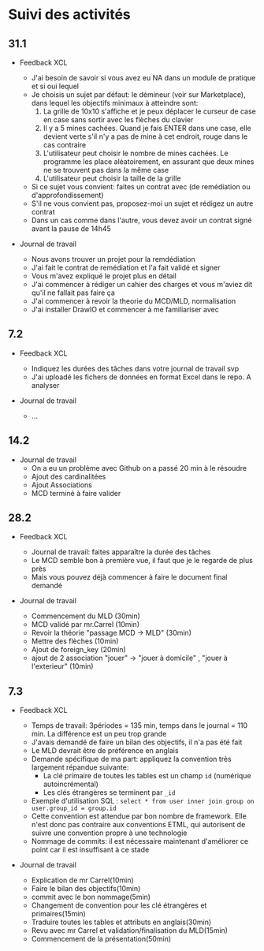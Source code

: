 # Suivi des activités

## 31.1

- Feedback XCL
    - J'ai besoin de savoir si vous avez eu NA dans un module de pratique et si oui lequel
    - Je choisis un sujet par défaut: le démineur (voir sur Marketplace), dans lequel les objectifs minimaux à atteindre sont:
        1. La grille de 10x10 s'affiche et je peux déplacer le curseur de case en case sans sortir avec les flèches du clavier
        2. Il y a 5 mines cachées. Quand je fais ENTER dans une case, elle devient verte s'il n'y a pas de mine à cet endroit, rouge dans le cas contraire
        3. L'utilisateur peut choisir le nombre de mines cachées. Le programme les place aléatoirement, en assurant que deux mines ne se trouvent pas dans la même case
        4. L'utilisateur peut choisir la taille de la grille 
    - Si ce sujet vous convient: faites un contrat avec (de remédiation ou d'approfondissement)
    - S'il ne vous convient pas, proposez-moi un sujet et rédigez un autre contrat
    - Dans un cas comme dans l'autre, vous devez avoir un contrat signé avant la pause de 14h45
    
- Journal de travail
    - Nous avons trouver un projet pour la remdédiation
    - J'ai fait le contrat de remédiation et l'a fait validé et signer
    - Vous m'avez expliqué le projet plus en détail 
    - J'ai commencer à rédiger un cahier des charges et vous m'aviez dit qu'il ne fallait pas faire ça
    - J'ai commencer à revoir la theorie du MCD/MLD, normalisation
    - J'ai installer DrawIO et commencer à me familiariser avec

## 7.2

- Feedback XCL
    - Indiquez les durées des tâches dans votre journal de travail svp
    - J'ai uploadé les fichers de données en format Excel dans le repo. A analyser

- Journal de travail
    - ...

## 14.2



- Journal de travail
    - On a eu un problème avec Github on a passé 20 min à le résoudre
    - Ajout des cardinalitées
    - Ajout Associations
    - MCD terminé à faire valider

## 28.2

- Feedback XCL
    - Journal de travail: faites apparaître la durée des tâches
    - Le MCD semble bon à première vue, il faut que je le regarde de plus près
    - Mais vous pouvez déjà commencer à faire le document final demandé

- Journal de travail
    - Commencement du MLD (30min)
    - MCD validé par mr.Carrel (10min)
    - Revoir la théorie "passage MCD -> MLD" (30min)
    - Mettre des flèches (10min)
    - Ajout de foreign_key (20min)
    - ajout de 2 association "jouer" -> "jouer à domicile" , "jouer à l'exterieur" (10min)


## 7.3

- Feedback XCL
    - Temps de travail: 3périodes = 135 min, temps dans le journal = 110 min. La différence est un peu trop grande
    - J'avais demandé de faire un bilan des objectifs, il n'a pas été fait
    - Le MLD devrait être de préférence en anglais
    - Demande spécifique de ma part: appliquez la convention très largement répandue suivante: 
        - La clé primaire de toutes les tables est un champ `id` (numérique autoincrémental)
        - Les clés étrangères se terminent par `_id`
    - Exemple d'utilisation SQL : `select * from user inner join group on user.group_id = group.id`
    - Cette convention est attendue par bon nombre de framework. Elle n'est donc pas contraire aux conventions ETML, qui autorisent de suivre une convention propre à une technologie
    - Nommage de commits: il est nécessaire maintenant d'améliorer ce point car il est insuffisant à ce stade

- Journal de travail
    - Explication de mr Carrel(10min)
    - Faire le bilan des objectifs(10min)
    - commit avec le bon nommage(5min)
    - Changement de convention pour les clé étrangères et primaires(15min)
    - Traduire toutes les tables et attributs en anglais(30min)
    - Revu avec mr Carrel et validation/finalisation du MLD(15min)
    - Commencement de la présentation(50min)